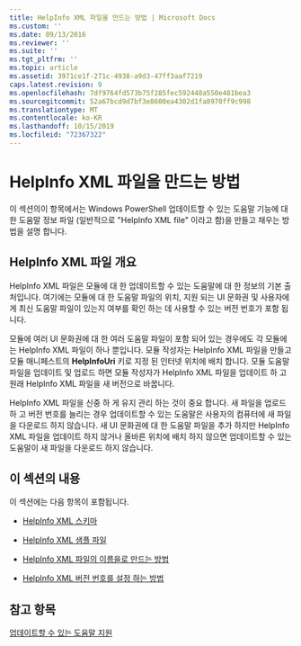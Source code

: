 ```yaml
---
title: HelpInfo XML 파일을 만드는 방법 | Microsoft Docs
ms.custom: ''
ms.date: 09/13/2016
ms.reviewer: ''
ms.suite: ''
ms.tgt_pltfrm: ''
ms.topic: article
ms.assetid: 3971ce1f-271c-4938-a9d3-47ff3aaf7219
caps.latest.revision: 9
ms.openlocfilehash: 7df9764fd573b75f285fec592448a550e481bea3
ms.sourcegitcommit: 52a67bcd9d7bf3e8600ea4302d1fa8970ff9c998
ms.translationtype: MT
ms.contentlocale: ko-KR
ms.lasthandoff: 10/15/2019
ms.locfileid: "72367322"
---
```

# <a name="how-to-create-a-helpinfo-xml-file"></a>HelpInfo XML 파일을 만드는 방법

이 섹션의이 항목에서는 Windows PowerShell 업데이트할 수 있는 도움말 기능에 대 한 도움말 정보 파일 (일반적으로 "HelpInfo XML file" 이라고 함)을 만들고 채우는 방법을 설명 합니다.

## <a name="helpinfo-xml-file-overview"></a>HelpInfo XML 파일 개요

HelpInfo XML 파일은 모듈에 대 한 업데이트할 수 있는 도움말에 대 한 정보의 기본 출처입니다. 여기에는 모듈에 대 한 도움말 파일의 위치, 지원 되는 UI 문화권 및 사용자에 게 최신 도움말 파일이 있는지 여부를 확인 하는 데 사용할 수 있는 버전 번호가 포함 됩니다.

모듈에 여러 UI 문화권에 대 한 여러 도움말 파일이 포함 되어 있는 경우에도 각 모듈에는 HelpInfo XML 파일이 하나 뿐입니다. 모듈 작성자는 HelpInfo XML 파일을 만들고 모듈 매니페스트의 **HelpInfoUri** 키로 지정 된 인터넷 위치에 배치 합니다. 모듈 도움말 파일을 업데이트 및 업로드 하면 모듈 작성자가 HelpInfo XML 파일을 업데이트 하 고 원래 HelpInfo XML 파일을 새 버전으로 바꿉니다.

HelpInfo XML 파일을 신중 하 게 유지 관리 하는 것이 중요 합니다. 새 파일을 업로드 하 고 버전 번호를 늘리는 경우 업데이트할 수 있는 도움말은 사용자의 컴퓨터에 새 파일을 다운로드 하지 않습니다. 새 UI 문화권에 대 한 도움말 파일을 추가 하지만 HelpInfo XML 파일을 업데이트 하지 않거나 올바른 위치에 배치 하지 않으면 업데이트할 수 있는 도움말이 새 파일을 다운로드 하지 않습니다.

## <a name="in-this-section"></a>이 섹션의 내용

이 섹션에는 다음 항목이 포함됩니다.

- [HelpInfo XML 스키마](./helpinfo-xml-schema.md)

- [HelpInfo XML 샘플 파일](./helpinfo-xml-sample-file.md)

- [HelpInfo XML 파일의 이름을로 만드는 방법](./how-to-name-a-helpinfo-xml-file.md)

- [HelpInfo XML 버전 번호를 설정 하는 방법](./how-to-set-helpinfo-xml-version-numbers.md)

## <a name="see-also"></a>참고 항목

[업데이트할 수 있는 도움말 지원](./supporting-updatable-help.md)